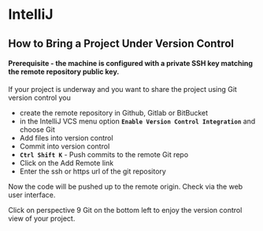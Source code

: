 
# IntelliJ



## How to Bring a Project Under Version Control

#### Prerequisite - the machine is configured with a private SSH key matching the remote repository public key.

If your project is underway and you want to share the project using Git version control you

- create the remote repository in Github, Gitlab or BitBucket
- in the IntelliJ VCS menu option **`Enable Version Control Integration`** and choose Git
- Add files into version control
- Commit into version control
- **`Ctrl Shift K`** - Push commits to the remote Git repo
- Click on the Add Remote link
- Enter the ssh or https url of the git repository

Now the code will be pushed up to the remote origin. Check via the web user interface.

Click on perspective 9 Git on the bottom left to enjoy the version control view of your project.
